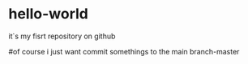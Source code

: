 # hello-world
it`s my fisrt repository on github

#of course
i just want commit somethings to the main branch-master
